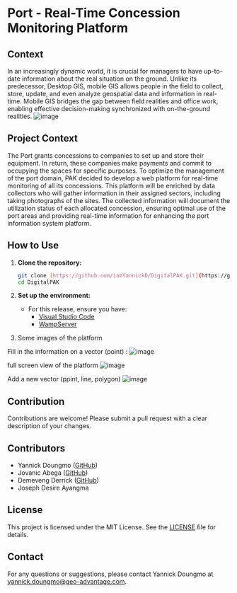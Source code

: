 # Port - Real-Time Concession Monitoring Platform

## Context
In an increasingly dynamic world, it is crucial for managers to have up-to-date information about the real situation on the ground. Unlike its predecessor, Desktop GIS, mobile GIS allows people in the field to collect, store, update, and even analyze geospatial data and information in real-time. Mobile GIS bridges the gap between field realities and office work, enabling effective decision-making synchronized with on-the-ground realities.
![image](https://github.com/iamYannickD/DigitalPAK/assets/45791060/c99f8e64-4888-4a1e-b70a-563c88068404)


## Project Context
The Port grants concessions to companies to set up and store their equipment. In return, these companies make payments and commit to occupying the spaces for specific purposes.
To optimize the management of the port domain, PAK decided to develop a web platform for real-time monitoring of all its concessions. This platform will be enriched by data collectors who will gather information in their assigned sectors, including taking photographs of the sites. The collected information will document the utilization status of each allocated concession, ensuring optimal use of the port areas and providing real-time information for enhancing the port information system platform.

## How to Use

1. **Clone the repository:**
   ```bash
   git clone [https://github.com/iamYannickD/DigitalPAK.git](https://github.com/iamYannickD/DigitalPAK.git)
   cd DigitalPAK
   ```

2. **Set up the environment:**
   - For this release, ensure you have:
     - [Visual Studio Code](https://code.visualstudio.com/download)
     - [WampServer](https://sourceforge.net/projects/wampserver/)
3. Some images of the platform

Fill in the information on a vector (point) :
![image](https://github.com/iamYannickD/DigitalPAK/assets/45791060/ddb57530-c2d1-4333-afb5-d5f23cbd42c4)

full screen view of the platform
![image](https://github.com/iamYannickD/DigitalPAK/assets/45791060/2af8b0c8-a5f0-4db0-8377-e10ddccf6449)

Add a new vector (ppint, line, polygon)
![image](https://github.com/iamYannickD/DigitalPAK/assets/45791060/6bb43534-d28d-4833-af92-4f069873617e)


## Contribution

Contributions are welcome! Please submit a pull request with a clear description of your changes.

## Contributors

- Yannick Doungmo ([GitHub](https://github.com/iamYannickD))
- Jovanic Abega ([GitHub](https://github.com/XLEPROGRAMMEUR))
- Demeveng Derrick ([GitHub](https://github.com/DemevengDerrick))
- Joseph Desire Ayangma

## License

This project is licensed under the MIT License. See the [LICENSE](LICENSE) file for details.

## Contact

For any questions or suggestions, please contact Yannick Doungmo at yannick.doungmo@geo-advantage.com.

